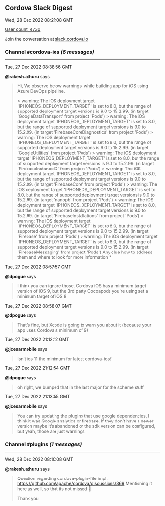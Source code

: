 ## Cordova Slack Digest
Wed, 28 Dec 2022 08:21:08 GMT

[User count: 4730](https://cordova.slack.com/)


Join the conversation at [slack.cordova.io](http://slack.cordova.io/)

### __Channel #cordova-ios__ _(6 messages)_
---

Tue, 27 Dec 2022 08:38:56 GMT

__@rakesh.athuru__ says 
> Hi,
> We observe below warnings, while building app for iOS using Azure DevOps pipeline.
> 
> &gt; warning: The iOS deployment target 'IPHONEOS_DEPLOYMENT_TARGET' is set to 8.0, but the range of supported deployment target versions is 9.0 to 15.2.99. (in target 'GoogleDataTransport' from project 'Pods')
> &gt; warning: The iOS deployment target 'IPHONEOS_DEPLOYMENT_TARGET' is set to 8.0, but the range of supported deployment target versions is 9.0 to 15.2.99. (in target 'FirebaseCoreDiagnostics' from project 'Pods')
> &gt; warning: The iOS deployment target 'IPHONEOS_DEPLOYMENT_TARGET' is set to 8.0, but the range of supported deployment target versions is 9.0 to 15.2.99. (in target 'GoogleUtilities' from project 'Pods')
> &gt; warning: The iOS deployment target 'IPHONEOS_DEPLOYMENT_TARGET' is set to 8.0, but the range of supported deployment target versions is 9.0 to 15.2.99. (in target 'FirebaseInstanceID' from project 'Pods')
> &gt; warning: The iOS deployment target 'IPHONEOS_DEPLOYMENT_TARGET' is set to 8.0, but the range of supported deployment target versions is 9.0 to 15.2.99. (in target 'FirebaseCore' from project 'Pods')
> &gt; warning: The iOS deployment target 'IPHONEOS_DEPLOYMENT_TARGET' is set to 8.0, but the range of supported deployment target versions is 9.0 to 15.2.99. (in target 'nanopb' from project 'Pods')
> &gt; warning: The iOS deployment target 'IPHONEOS_DEPLOYMENT_TARGET' is set to 8.0, but the range of supported deployment target versions is 9.0 to 15.2.99. (in target 'FirebaseInstallations' from project 'Pods')
> &gt; warning: The iOS deployment target 'IPHONEOS_DEPLOYMENT_TARGET' is set to 8.0, but the range of supported deployment target versions is 9.0 to 15.2.99. (in target 'Firebase' from project 'Pods')
> &gt; warning: The iOS deployment target 'IPHONEOS_DEPLOYMENT_TARGET' is set to 8.0, but the range of supported deployment target versions is 9.0 to 15.2.99. (in target 'FirebaseMessaging' from project 'Pods')
> Any clue how to address them and where to look for more information ?
> 

Tue, 27 Dec 2022 08:57:57 GMT

__@dpogue__ says 
> I think you can ignore those. Cordova iOS has a minimum target version of iOS 9, but the 3rd party Cocoapods you're using set a minimum target of iOS 8
> 

Tue, 27 Dec 2022 08:58:07 GMT

__@dpogue__ says 
> That's fine, but Xcode is going to warn you about it (because your app uses Cordova's minimum of 9)
> 

Tue, 27 Dec 2022 21:12:12 GMT

__@jcesarmobile__ says 
> Isn’t ios 11 the minimum for latest cordova-ios?
> 

Tue, 27 Dec 2022 21:12:54 GMT

__@dpogue__ says 
> oh right, we bumped that in the last major for the scheme stuff
> 

Tue, 27 Dec 2022 21:13:55 GMT

__@jcesarmobile__ says 
> You can try updating the plugins that use google dependencies, I think it was Google analytics or firebase. If they don’t have a newer version maybe it’s abandoned or the sdk version can be configured, but yeah, those are just warnings
> 

### __Channel #plugins__ _(1 messages)_
---

Wed, 28 Dec 2022 08:10:08 GMT

__@rakesh.athuru__ says 
> Question regarding cordova-plugin-file impl: <https://github.com/apache/cordova/discussions/369>
> Mentioning it here as well, so that its not missed 🙂
> 
> Thank you
> 
